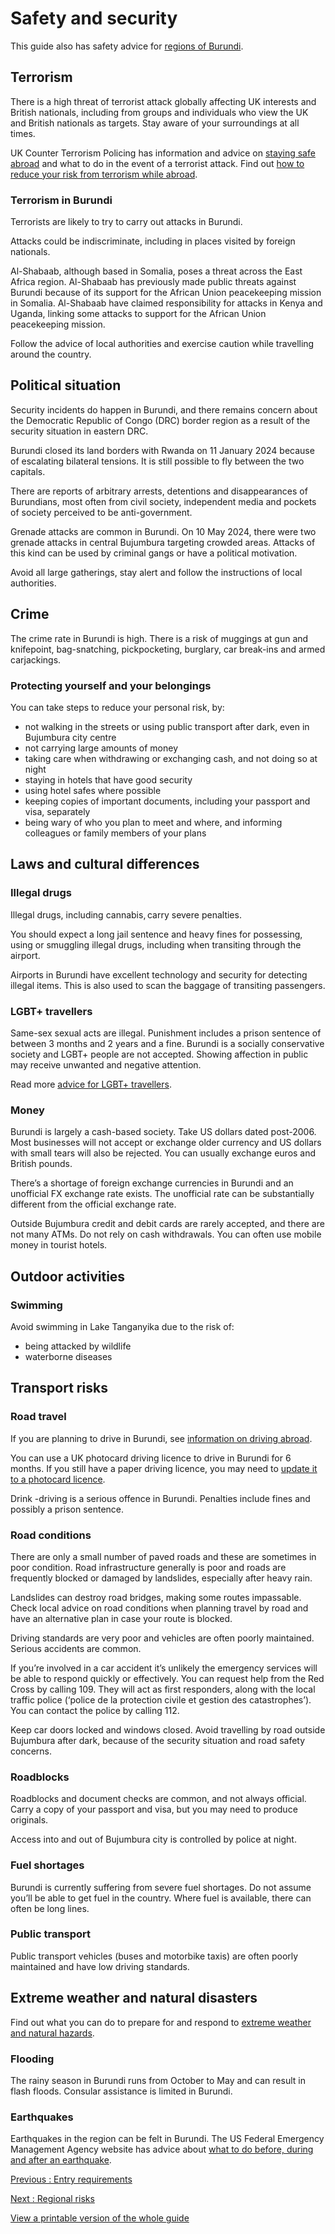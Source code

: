 # Safety and security

This guide also has safety advice for [regions of Burundi](/foreign-travel-advice/burundi/regional-risks).

## Terrorism

There is a high threat of terrorist attack globally affecting UK interests and British nationals, including from groups and individuals who view the UK and British nationals as targets. Stay aware of your surroundings at all times.

UK Counter Terrorism Policing has information and advice on [staying safe abroad](https://www.counterterrorism.police.uk/safetyadvice/) and what to do in the event of a terrorist attack. Find out [how to reduce your risk from terrorism while abroad](https://www.gov.uk/guidance/reduce-your-risk-from-terrorism-while-abroad).

### Terrorism in Burundi

Terrorists are likely to try to carry out attacks in Burundi.

Attacks could be indiscriminate, including in places visited by foreign nationals.

Al-Shabaab, although based in Somalia, poses a threat across the East Africa region. Al-Shabaab has previously made public threats against Burundi because of its support for the African Union peacekeeping mission in Somalia. Al-Shabaab have claimed responsibility for attacks in Kenya and Uganda, linking some attacks to support for the African Union peacekeeping mission.

Follow the advice of local authorities and exercise caution while travelling around the country.

## Political situation

Security incidents do happen in Burundi, and there remains concern about the Democratic Republic of Congo (DRC) border region as a result of the security situation in eastern DRC.

Burundi closed its land borders with Rwanda on 11 January 2024 because of escalating bilateral tensions. It is still possible to fly between the two capitals.

There are reports of arbitrary arrests, detentions and disappearances of Burundians, most often from civil society, independent media and pockets of society perceived to be anti-government.

Grenade attacks are common in Burundi. On 10 May 2024, there were two grenade attacks in central Bujumbura targeting crowded areas. Attacks of this kind can be used by criminal gangs or have a political motivation.

Avoid all large gatherings, stay alert and follow the instructions of local authorities.

## Crime

The crime rate in Burundi is high. There is a risk of muggings at gun and knifepoint, bag-snatching, pickpocketing, burglary, car break-ins and armed carjackings.

### Protecting yourself and your belongings

You can take steps to reduce your personal risk, by:

* not walking in the streets or using public transport after dark, even in Bujumbura city centre
* not carrying large amounts of money
* taking care when withdrawing or exchanging cash, and not doing so at night
* staying in hotels that have good security
* using hotel safes where possible
* keeping copies of important documents, including your passport and visa, separately
* being wary of who you plan to meet and where, and informing colleagues or family members of your plans

## Laws and cultural differences

### Illegal drugs

Illegal drugs, including cannabis, carry severe penalties.

You should expect a long jail sentence and heavy fines for possessing, using or smuggling illegal drugs, including when transiting through the airport.

Airports in Burundi have excellent technology and security for detecting illegal items. This is also used to scan the baggage of transiting passengers.

### LGBT+ travellers

Same-sex sexual acts are illegal. Punishment includes a prison sentence of between 3 months and 2 years and a fine. Burundi is a socially conservative society and LGBT+ people are not accepted. Showing affection in public may receive unwanted and negative attention.

Read more [advice for LGBT+ travellers](https://www.gov.uk/lesbian-gay-bisexual-and-transgender-foreign-travel-advice).

### Money

Burundi is largely a cash-based society. Take US dollars dated post-2006. Most businesses will not accept or exchange older currency and US dollars with small tears will also be rejected. You can usually exchange euros and British pounds.

There’s a shortage of foreign exchange currencies in Burundi and an unofficial FX exchange rate exists. The unofficial rate can be substantially different from the official exchange rate.

Outside Bujumbura credit and debit cards are rarely accepted, and there are not many ATMs. Do not rely on cash withdrawals. You can often use mobile money in tourist hotels.

## Outdoor activities

### Swimming

Avoid swimming in Lake Tanganyika due to the risk of:

* being attacked by wildlife
* waterborne diseases

## Transport risks

### Road travel

If you are planning to drive in Burundi, see [information on driving abroad](https://www.gov.uk/driving-abroad).

You can use a UK photocard driving licence to drive in Burundi for 6 months. If you still have a paper driving licence, you may need to [update it to a photocard licence](https://www.gov.uk/exchange-paper-driving-licence).

Drink -driving is a serious offence in Burundi. Penalties include fines and possibly a prison sentence.

### Road conditions

There are only a small number of paved roads and these are sometimes in poor condition. Road infrastructure generally is poor and roads are frequently blocked or damaged by landslides, especially after heavy rain.

Landslides can destroy road bridges, making some routes impassable. Check local advice on road conditions when planning travel by road and have an alternative plan in case your route is blocked.

Driving standards are very poor and vehicles are often poorly maintained. Serious accidents are common.

If you’re involved in a car accident it’s unlikely the emergency services will be able to respond quickly or effectively. You can request help from the Red Cross by calling 109. They will act as first responders, along with the local traffic police (‘police de la protection civile et gestion des catastrophes’). You can contact the police by calling 112.

Keep car doors locked and windows closed. Avoid travelling by road outside Bujumbura after dark, because of the security situation and road safety concerns.

### Roadblocks

Roadblocks and document checks are common, and not always official. Carry a copy of your passport and visa, but you may need to produce originals.

Access into and out of Bujumbura city is controlled by police at night.

### Fuel shortages

Burundi is currently suffering from severe fuel shortages. Do not assume you’ll be able to get fuel in the country. Where fuel is available, there can often be long lines.

### Public transport

Public transport vehicles (buses and motorbike taxis) are often poorly maintained and have low driving standards.

## Extreme weather and natural disasters

Find out what you can do to prepare for and respond to [extreme weather and natural hazards](https://www.gov.uk/guidance/tropical-cyclones).

### Flooding

The rainy season in Burundi runs from October to May and can result in flash floods. Consular assistance is limited in Burundi.

### Earthquakes

Earthquakes in the region can be felt in Burundi. The US Federal Emergency Management Agency website has advice about [what to do before, during and after an earthquake](https://www.ready.gov/earthquakes).

[Previous
:
Entry requirements](/foreign-travel-advice/burundi/entry-requirements)

[Next
:
Regional risks](/foreign-travel-advice/burundi/regional-risks)

[View a printable version of the whole guide](/foreign-travel-advice/burundi/print)